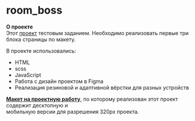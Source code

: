 # room_boss

**О проекте**  
Этот [проект](https://kombojiec.github.io/room_boss/) тестовым заданием.
Необходимо реализовать первые три блока страницы по макету.

В проекте использовались: 
* HTML 
* scss 
* JavaScript
* Работа с дизайн проектом в Figma
* Реализация резиновой и адаптивной вёрстки для разных устройств

**[Макет на проектную работу](https://www.figma.com/file/ejhtKFNTB5lcIigtVOwLC7/%D0%96%D0%9A-Room-boss-(%D0%A2%D0%B5%D1%81%D1%82%D0%BE%D0%B2%D0%BE%D0%B5))**, по которому реализован этот проект содержит десктопную и  
мобильную  версии для разрешения 320px проекта. 
